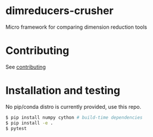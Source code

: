 # dimreducers-crusher
Micro framework for comparing dimension reduction tools

# Contributing
See [contributing](CONTRIBUTING.md)

# Installation and testing

No pip/conda distro is currently provided, use this repo.

```bash
$ pip install numpy cython # build-time dependencies
$ pip install -e .
$ pytest
```